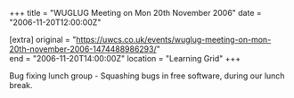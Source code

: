 +++
title = "WUGLUG Meeting on Mon 20th November 2006"
date = "2006-11-20T12:00:00Z"

[extra]
original = "https://uwcs.co.uk/events/wuglug-meeting-on-mon-20th-november-2006-1474488986293/"    
end = "2006-11-20T14:00:00Z"
location = "Learning Grid"
+++

Bug fixing lunch group - Squashing bugs in free software, during our lunch break.

